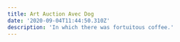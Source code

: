 ```yaml
---
title: Art Auction Avec Dog
date: '2020-09-04T11:44:50.310Z'
description: 'In which there was fortuitous coffee.'
---
```

